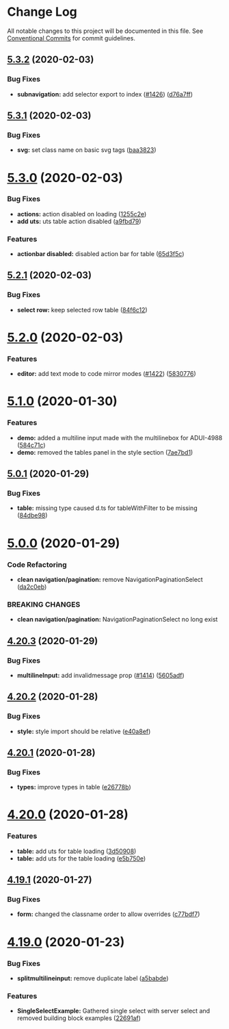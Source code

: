 # Change Log

All notable changes to this project will be documented in this file.
See [Conventional Commits](https://conventionalcommits.org) for commit guidelines.

## [5.3.2](https://github.com/coveo/react-vapor/compare/v5.3.1...v5.3.2) (2020-02-03)


### Bug Fixes

* **subnavigation:** add selector export to index ([#1426](https://github.com/coveo/react-vapor/issues/1426)) ([d76a7ff](https://github.com/coveo/react-vapor/commit/d76a7fff4bb813c663018121bb84e130412cc66a))





## [5.3.1](https://github.com/coveo/react-vapor/compare/v5.3.0...v5.3.1) (2020-02-03)


### Bug Fixes

* **svg:** set class name on basic svg tags ([baa3823](https://github.com/coveo/react-vapor/commit/baa3823935e76de2364a57eccc3632daa216292d))





# [5.3.0](https://github.com/coveo/react-vapor/compare/v5.2.1...v5.3.0) (2020-02-03)


### Bug Fixes

* **actions:** action disabled on loading ([1255c2e](https://github.com/coveo/react-vapor/commit/1255c2e16e958a6a5b015c53501b14c41780966d))
* **add uts:** uts table action disabled ([a9fbd79](https://github.com/coveo/react-vapor/commit/a9fbd792bd6432d7a77d5fd947d5ae57f26b0382))


### Features

* **actionbar disabled:** disabled action bar for table ([65d3f5c](https://github.com/coveo/react-vapor/commit/65d3f5ca6af30bee0c1be4b50bad80efc0df767a))





## [5.2.1](https://github.com/coveo/react-vapor/compare/v5.2.0...v5.2.1) (2020-02-03)


### Bug Fixes

* **select row:** keep selected row table ([84f6c12](https://github.com/coveo/react-vapor/commit/84f6c12dc59bc85e4e1695e995a6bc2d671ee91e))





# [5.2.0](https://github.com/coveo/react-vapor/compare/v5.1.0...v5.2.0) (2020-02-03)


### Features

* **editor:** add text mode to code mirror modes ([#1422](https://github.com/coveo/react-vapor/issues/1422)) ([5830776](https://github.com/coveo/react-vapor/commit/5830776d7c1a11327dd45f83e108bdea0b82af1c))





# [5.1.0](https://github.com/coveo/react-vapor/compare/v5.0.1...v5.1.0) (2020-01-30)


### Features

* **demo:** added a multiline input made with the multilinebox for ADUI-4988 ([584c71c](https://github.com/coveo/react-vapor/commit/584c71cb5c0233ed4c2f2a5fff4c76d1ff35dfa9))
* **demo:** removed the tables panel in the style section ([7ae7bd1](https://github.com/coveo/react-vapor/commit/7ae7bd1b01555dd9deb24a1898964b5b9abee967))





## [5.0.1](https://github.com/coveo/react-vapor/compare/v5.0.0...v5.0.1) (2020-01-29)


### Bug Fixes

* **table:** missing type caused d.ts for tableWithFilter to be missing ([84dbe98](https://github.com/coveo/react-vapor/commit/84dbe98761b5914e5ba2b9529fefc56d7b56156b))





# [5.0.0](https://github.com/coveo/react-vapor/compare/v4.20.3...v5.0.0) (2020-01-29)


### Code Refactoring

* **clean navigation/pagination:** remove NavigationPaginationSelect ([da2c0eb](https://github.com/coveo/react-vapor/commit/da2c0eb8295ea1a98c242800853367f2a7c60a3e))


### BREAKING CHANGES

* **clean navigation/pagination:** NavigationPaginationSelect no long exist





## [4.20.3](https://github.com/coveo/react-vapor/compare/v4.20.2...v4.20.3) (2020-01-29)


### Bug Fixes

* **multilineInput:** add invalidmessage prop ([#1414](https://github.com/coveo/react-vapor/issues/1414)) ([5605adf](https://github.com/coveo/react-vapor/commit/5605adf88fa4dda9ced0c2849a02deb77796c155))





## [4.20.2](https://github.com/coveo/react-vapor/compare/v4.20.1...v4.20.2) (2020-01-28)


### Bug Fixes

* **style:** style import should be relative ([e40a8ef](https://github.com/coveo/react-vapor/commit/e40a8ef9015e9666d318f87e779f1de83e4ac423))





## [4.20.1](https://github.com/coveo/react-vapor/compare/v4.20.0...v4.20.1) (2020-01-28)


### Bug Fixes

* **types:** improve types in table ([e26778b](https://github.com/coveo/react-vapor/commit/e26778b353caf795d01090c77fc0aa99fce79b0c))





# [4.20.0](https://github.com/coveo/react-vapor/compare/v4.19.1...v4.20.0) (2020-01-28)


### Features

* **table:** add uts for table loading ([3d50908](https://github.com/coveo/react-vapor/commit/3d50908487394e591f5cd51153cd21a3d53dbea5))
* **table:** add uts for the table loading ([e5b750e](https://github.com/coveo/react-vapor/commit/e5b750ead25dd80a98da1991c059835b66158ce5))





## [4.19.1](https://github.com/coveo/react-vapor/compare/v4.19.0...v4.19.1) (2020-01-27)


### Bug Fixes

* **form:** changed the classname order to allow overrides ([c77bdf7](https://github.com/coveo/react-vapor/commit/c77bdf793e84a70be835437bd9301cf92a956823))





# [4.19.0](https://github.com/coveo/react-vapor/compare/v4.18.10...v4.19.0) (2020-01-23)


### Bug Fixes

* **splitmultilineinput:** remove duplicate label ([a5babde](https://github.com/coveo/react-vapor/commit/a5babdeb2a6a5701d8a7fe397c5e702df7112140))


### Features

* **SingleSelectExample:** Gathered single select with server select and removed building block examples ([22691af](https://github.com/coveo/react-vapor/commit/22691af3af055625f9a001179553e3ab72baf6bc))
